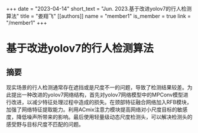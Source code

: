 +++
date = "2023-04-14"
short_text = "Jun. 2023.基于改进yolov7的行人检测算法"
title = "娄翔飞"
[[authors]]
    name = "member1"
    is_member = true
    link = "/member1"
+++



# 基于改进yolov7的行人检测算法

## 摘要
现实场景的行人检测通常存在遮挡或是尺度不一的问题，导致了检测结果较差。为此提出一种改进的yolov7网络结构，首先对yolov7网络模型中的MPConv模型进行改进，以减少特征处理过程中造成的损失。在颈部特征融合网络加入RFB模块，加强了网络特征提取能力。利用ACmix注意力模块提高网络对小尺度目标的敏感度，降低噪声所带来的影响。最后使用轻量级动态尺度检测头，可以解决检测头的感受野与目标尺度不匹配的问题。